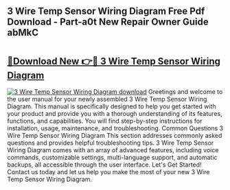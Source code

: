 ## 3 Wire Temp Sensor Wiring Diagram Free Pdf Download - Part-a0t New Repair Owner Guide abMkC

# <h2><a href="http://dfum5n.blite.top/?on=3+Wire+Temp+Sensor+Wiring+Diagram">🔗Download New 👉🔴 3 Wire Temp Sensor Wiring Diagram</a></h2>

[![3 Wire Temp Sensor Wiring Diagram download](https://i.imgur.com/lujVjoI.png)](http://dfum5n.blite.top/?on=3+Wire+Temp+Sensor+Wiring+Diagram)
Greetings and welcome to the user manual for your newly assembled 3 Wire Temp Sensor Wiring Diagram. This manual is specifically designed to help you get started with your product and provide you with a thorough understanding of its features, functions, and capabilities. You will find step-by-step instructions for installation, usage, maintenance, and troubleshooting. Common Questions 3 Wire Temp Sensor Wiring Diagram This section addresses commonly asked questions and provides helpful troubleshooting tips. 3 Wire Temp Sensor Wiring Diagram comes with an array of advanced features, including voice commands, customizable settings, multi-language support, and automatic backups, all accessible through the user interface. Let's Get Started! Contact us today and let us help you make the most of your new 3 Wire Temp Sensor Wiring Diagram.
